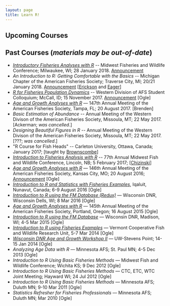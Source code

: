 ```yaml
---
layout: page
title: Learn R!
---
```


## Upcoming Courses

## Past Courses (*materials may be out-of-date*)
* [*Introductory Fisheries Analyses with R*](http://derekogle.com/RcourseMidwest2018/) -- Midwest Fisheries and Wildlife Conference; Milwaukee, WI; 28 January 2018. [Announcement](https://midwestfishwildlifeconferen2018.sched.com/event/Cde4/workshop-introductory-fisheries-analyses-with-r)
* *An Introduction to R: Getting Comfortable with the Basics* -- Michigan Chapter of the American Fisheries Society; Traverse City, MI; 20/21 January 2018. [Announcement](http://michigan.fisheries.org/wp-content/uploads/2017/08/MIAFS-R-Workshop-Announcement.pdf) [[Erickson](https://www.umesc.usgs.gov/staff/bios/rae0.html) and [Eager](https://sites.google.com/a/uwlax.edu/eric-eager/home)]
* [*R for Fisheries Population Dynamics*](http://derekogle.com/RcourseIdaho2017/) -- Western Division of AFS Student Colloquium; McCall, ID; 15 November 2017. [Announcement](https://afs-calneva.org/wp-content/uploads/sites/8/2017/07/Save-the-date_WD_Student_Colloquium.pdf) [Ogle]
* [*Age and Growth Analyses with R*](https://afsannualmeeting.fisheries.org/continuing-education-workshops/) — 147th Annual Meeting of the American Fisheries Society, Tampa, FL; 20 August 2017. [Brenden]
* *Basic Estimation of Abundance* -- Annual Meeting of the Western Divison of the American Fisheries Society, Missoula, MT; 22 May 2017. [Ackerman; *was cancelled*.]
* *Designing Beautiful Figures in R* -- Annual Meeting of the Western Divison of the American Fisheries Society, Missoula, MT; 22 May 2017. [???; *was cancelled*.]
* "R Course for Fish Heads" -- Carleton University, Ottawa, Canada; January 2017; [taught by [Brownscombe](http://www.fecpl.ca/people/jake-brownscombe/)]
* [*Introduction to Fisheries Analysis with R*](https://midwestfishwildlifeconferen2017.sched.org/event/8l1o/workshop-introduction-to-fisheries-data-analysis-with-r) -- 77th Annual Midwest Fish and Wildlife Conference, Lincoln, NB; 5 February 2017; [[Chizinski](http://snr.unl.edu/aboutus/who/people/faculty-member.asp?pid=1394)]
* [*Age and Growth Analyses with R*](http://derekogle.com/RCourseKC2016/) — 146th Annual Meeting of the American Fisheries Society, Kansas City, MO; 20 August 2016; [Announcement](http://2016.fisheries.org/continuing-education-workshops/) [Ogle]
* [*Introduction to R and Statistics with Fisheries Examples*](http://derekogle.com/RcourseNunavut2016/), Iqaluit, Nunavut, Canada; 6-9 August 2016 [Ogle]
* [*Introduction to R using the FM Database (Redux)*](http://derekogle.com/RcourseWiDNR2016/) — Wisconsin DNR, Wisconsin Dells, WI; 8 Mar 2016 [Ogle]
* [*Age and Growth Analyses with R*](http://derekogle.com/RcoursePortland2015/) — 145th Annual Meeting of the American Fisheries Society, Portland, Oregon; 16 August 2015 [Ogle]
* [*Introduction to R using the FM Database*](http://derekogle.com/RcourseWiDNR2015/) — Wisconsin DNR, Madison, WI; 4-5 Mar 2015 [Ogle]
* [*Introduction to R using Fisheries Examples*](http://derekogle.com/RcourseVermont2014/) — Vermont Cooperative Fish and Wildlife Research Unit, 5-7 Mar 2014 [Ogle]
* [*Wisconsin DNR Age and Growth Workshop II*](http://derekogle.com/RcourseWiDNR2014/) — UW-Stevens Point; 14-15 Jan 2014 [Ogle]
* *Analyzing Age Data with R* — Minnesota AFS; St. Paul MN; 4-5 Dec 2013 [Ogle]
* *Introduction to R Using Basic Fisheries Methods* — Midwest Fish and Wildlife Conference; Wichita KS; 9 Dec 2012 [Ogle]
* *Introduction to R Using Basic Fisheries Methods* — CTC, ETC, WTC Joint Meeting; Hayward WI; 24 Jul 2012 [Ogle]
* *Introduction to R Using Basic Fisheries Methods* — Minnesota AFS; Duluth MN; 9-10 Mar 2011 [Ogle]
* *Statistics Refresher for Fisheries Professionals* — Minnesota AFS; Duluth MN; Mar 2010 [Ogle]
